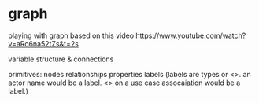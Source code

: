# graph
playing with graph based on this video
https://www.youtube.com/watch?v=aRo6na52tZs&t=2s

variable structure & connections

primitives:
nodes
relationships
properties
labels (labels are types or <<stereotypes>>. an actor name would be a label. <<extends>> on a use case assocaiation would be a label.)

